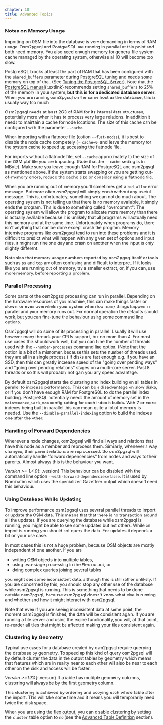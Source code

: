 ```yaml
---
chapter: 10
title: Advanced Topics
---
```


### Notes on Memory Usage

Importing on OSM file into the database is very demanding in terms of RAM
usage. Osm2pgsql and PostgreSQL are running in parallel at this point and both
need memory. You also need enough memory for general file system cache managed
by the operating system, otherwise all IO will become too slow.

PostgreSQL blocks at least the part of RAM that has been configured with the
`shared_buffers` parameter during PostgreSQL tuning and needs some memory on
top of that. (See [Tuning the PostgreSQL
Server](#tuning-the-postgresql-server)). Note that the [PostgreSQL
manual](https://www.postgresql.org/docs/current/runtime-config-resource.html){:.extlink}
recommends setting `shared_buffers` to 25% of the memory in your system, **but
this is for a dedicated database server**. When you are running osm2pgsql on
the same host as the database, this is usually way too much.

Osm2pgsql needs at least 2GB of RAM for its internal data structures,
potentially more when it has to process very large relations. In addition it
needs to maintain a cache for node locations. The size of this cache can be
configured with the parameter `--cache`.

When importing with a flatnode file (option `--flat-nodes`), it is best to
disable the node cache completely (`--cache=0`) and leave the memory for the
system cache to speed up accessing the flatnode file.

For imports without a flatnode file, set `--cache` approximately to the size of
the OSM pbf file you are importing. (Note that the `--cache` setting is in
MByte). Make sure you leave enough RAM for PostgreSQL and osm2pgsql as
mentioned above. If the system starts swapping or you are getting out-of-memory
errors, reduce the cache size or consider using a flatnode file.

When you are running out of memory you'll sometimes get a `bad_alloc` error
message. But more often osm2pgsql will simply crash without any useful message.
This is, unfortunately, something we can not do much about. The operating
system is not telling us that there is no memory available, it simply ends
the program. This is due to something called "overcommit": The operating
system will allow the program to allocate more memory than there is actually
available because it is unlikely that all programs will actually need this
memory and at the same time. Unfortunately when programs do, there isn't
anything that can be done except crash the program. Memory intensive programs
like osm2pgsql tend to run into these problems and it is difficult to predict
what will happen with any given set of options and input files. It might run
fine one day and crash on another when the input is only slightly different.

Note also that memory usage numbers reported by osm2pgsql itself or tools such
as `ps` and `top` are often confusing and difficult to interpret. If it looks
like you are running out of memory, try a smaller extract, or, if you can, use
more memory, before reporting a problem.

### Parallel Processing

Some parts of the osm2pgsql processing can run in parallel. Depending on the
hardware resources of you machine, this can make things faster or slower or
even overwhelm your system when too many things happen in parallel and your
memory runs out. For normal operation the defaults should work, but you can
fine-tune the behaviour using some command line options.

Osm2pgsql will do some of its processing in parallel. Usually it will use
however many threads your CPUs support, but no more than 4. For most use
cases this should work well, but you can tune the number of threads used
with the `--number-processes` command line option. (Note that the option is
a bit of a misnomer, because this sets the number of threads used, they are
all in a single process.) If disks are fast enough e.g. if you have an SSD,
then this can greatly increase speed of the "going over pending ways" and
"going over pending relations" stages on a multi-core server. Past 8 threads
or so this will probably not gain you any speed advantage.

By default osm2pgsql starts the clustering and index building on all tables in
parallel to increase performance. This can be a disadvantage on slow disks, or
if you don't have enough RAM for PostgreSQL to do the parallel index building.
PostgreSQL potentially needs the amount of memory set in the
`maintenance_work_mem` config setting for each index it builds. With 7 or more
indexes being built in parallel this can mean quite a lot of memory is needed.
Use the `--disable-parallel-indexing` option to build the indexes one after
the other.

### Handling of Forward Dependencies

Whenever a node changes, osm2pgsql will find all ways and relations that have
this node as a member and reprocess them. Similarly, whenever a way changes,
their parent relations are reprocessed. So osm2pgsql will automatically handle
"forward dependencies" from nodes and ways to their parents. Almost always this
is the behaviour you want.

*Version >= 1.4.0*{: .version} This behaviour can be disabled with the command
line option `--with-forward-dependencies=false`. It is used by Nominatim which
uses the specialized Gazetteer output which doesn't need this behaviour.

### Using Database While Updating

To improve performance osm2pgsql uses several parallel threads to import or
update the OSM data. This means that that there is no transaction around all
the updates. If you are querying the database while osm2pgsql is running, you
might be able to see some updates but not others. While an import is running
you should not query the data. For updates it depends a bit on your use case.

In most cases this is not a huge problem, because OSM objects are mostly
independent of one another. If you are

* writing OSM objects into multiple tables,
* using two-stage processing in the Flex output, or
* doing complex queries joining several tables

you might see some inconsistent data, although this is still rather unlikely.
If you are concerned by this, you should stop any other use of the database
while osm2pgsql is running. This is something that needs to be done outside
osm2pgsql, because osm2pgsql doesn't know what else is running and whether and
how it might interact with osm2pgsql.

Note that even if you are seeing inconsistent data at some point, the moment
osm2pgsql is finished, the data will be consistent again. If you are running a
tile server and using the expire functionality, you will, at that point,
re-render all tiles that might be affected making your tiles consistent again.

### Clustering by Geometry

Typical use cases for a database created by osm2pgsql require querying the
database by geometry. To speed up this kind of query osm2pgsql will by default
cluster the data in the output tables by geometry which means that features
which are in reality near to each other will also be near to each other on
the disk and access will be faster.

*Version >=1.7.0*{:.version} If a table has multiple geometry columns,
clustering will always be by the first geometry column.

This clustering is achieved by ordering and copying each whole table after
the import. This will take some time and it means you will temporarily need
twice the disk space.

When you are using the [flex output](#the-flex-output), you can disable
clustering by setting the `cluster` table option to `no` (see the
[Advanced Table Definition](#advanced-table-definition) section).

